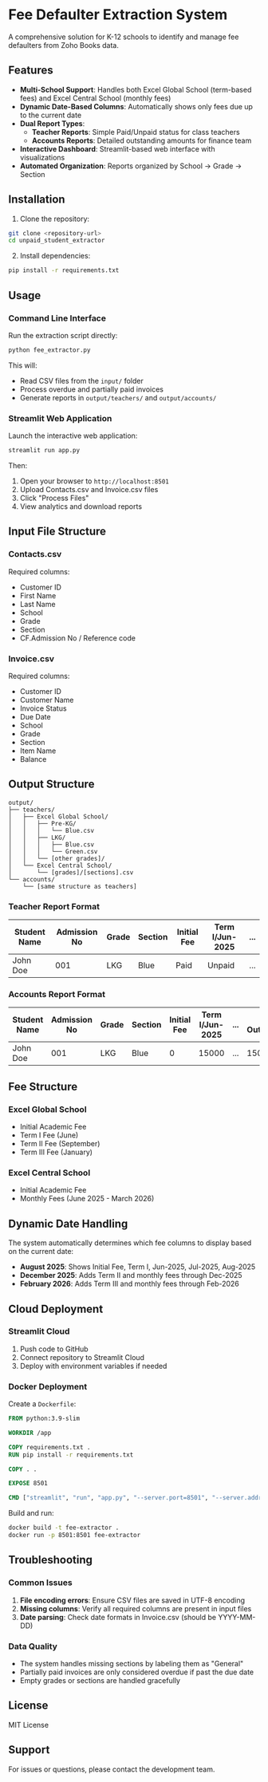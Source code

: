 # Fee Defaulter Extraction System

A comprehensive solution for K-12 schools to identify and manage fee defaulters from Zoho Books data.

## Features

- **Multi-School Support**: Handles both Excel Global School (term-based fees) and Excel Central School (monthly fees)
- **Dynamic Date-Based Columns**: Automatically shows only fees due up to the current date
- **Dual Report Types**:
  - **Teacher Reports**: Simple Paid/Unpaid status for class teachers
  - **Accounts Reports**: Detailed outstanding amounts for finance team
- **Interactive Dashboard**: Streamlit-based web interface with visualizations
- **Automated Organization**: Reports organized by School → Grade → Section

## Installation

1. Clone the repository:
```bash
git clone <repository-url>
cd unpaid_student_extractor
```

2. Install dependencies:
```bash
pip install -r requirements.txt
```

## Usage

### Command Line Interface

Run the extraction script directly:

```bash
python fee_extractor.py
```

This will:
- Read CSV files from the `input/` folder
- Process overdue and partially paid invoices
- Generate reports in `output/teachers/` and `output/accounts/`

### Streamlit Web Application

Launch the interactive web application:

```bash
streamlit run app.py
```

Then:
1. Open your browser to `http://localhost:8501`
2. Upload Contacts.csv and Invoice.csv files
3. Click "Process Files"
4. View analytics and download reports

## Input File Structure

### Contacts.csv
Required columns:
- Customer ID
- First Name
- Last Name
- School
- Grade
- Section
- CF.Admission No / Reference code

### Invoice.csv
Required columns:
- Customer ID
- Customer Name
- Invoice Status
- Due Date
- School
- Grade
- Section
- Item Name
- Balance

## Output Structure

```
output/
├── teachers/
│   ├── Excel Global School/
│   │   ├── Pre-KG/
│   │   │   └── Blue.csv
│   │   ├── LKG/
│   │   │   ├── Blue.csv
│   │   │   └── Green.csv
│   │   └── [other grades]/
│   └── Excel Central School/
│       └── [grades]/[sections].csv
└── accounts/
    └── [same structure as teachers]
```

### Teacher Report Format
| Student Name | Admission No | Grade | Section | Initial Fee | Term I/Jun-2025 | ... |
|--------------|--------------|-------|---------|-------------|-----------------|-----|
| John Doe     | 001          | LKG   | Blue    | Paid        | Unpaid          | ... |

### Accounts Report Format
| Student Name | Admission No | Grade | Section | Initial Fee | Term I/Jun-2025 | ... | Total Outstanding |
|--------------|--------------|-------|---------|-------------|-----------------|-----|-------------------|
| John Doe     | 001          | LKG   | Blue    | 0           | 15000           | ... | 15000             |

## Fee Structure

### Excel Global School
- Initial Academic Fee
- Term I Fee (June)
- Term II Fee (September)
- Term III Fee (January)

### Excel Central School
- Initial Academic Fee
- Monthly Fees (June 2025 - March 2026)

## Dynamic Date Handling

The system automatically determines which fee columns to display based on the current date:

- **August 2025**: Shows Initial Fee, Term I, Jun-2025, Jul-2025, Aug-2025
- **December 2025**: Adds Term II and monthly fees through Dec-2025
- **February 2026**: Adds Term III and monthly fees through Feb-2026

## Cloud Deployment

### Streamlit Cloud

1. Push code to GitHub
2. Connect repository to Streamlit Cloud
3. Deploy with environment variables if needed

### Docker Deployment

Create a `Dockerfile`:

```dockerfile
FROM python:3.9-slim

WORKDIR /app

COPY requirements.txt .
RUN pip install -r requirements.txt

COPY . .

EXPOSE 8501

CMD ["streamlit", "run", "app.py", "--server.port=8501", "--server.address=0.0.0.0"]
```

Build and run:
```bash
docker build -t fee-extractor .
docker run -p 8501:8501 fee-extractor
```

## Troubleshooting

### Common Issues

1. **File encoding errors**: Ensure CSV files are saved in UTF-8 encoding
2. **Missing columns**: Verify all required columns are present in input files
3. **Date parsing**: Check date formats in Invoice.csv (should be YYYY-MM-DD)

### Data Quality

- The system handles missing sections by labeling them as "General"
- Partially paid invoices are only considered overdue if past the due date
- Empty grades or sections are handled gracefully

## License

MIT License

## Support

For issues or questions, please contact the development team.